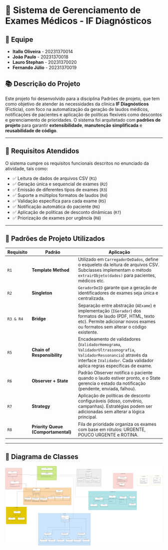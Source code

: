 # 🏥 Sistema de Gerenciamento de Exames Médicos - IF Diagnósticos

## 👥 Equipe

- **Itallo Oliveira** - 20231370014  
- **João Paulo** - 20231370018  
- **Lauro Stephan** - 20231370020  
- **Fernando Júlio** - 20231370019

## 📚 Descrição do Projeto

Este projeto foi desenvolvido para a disciplina Padrões de projeto, que tem como objetivo de atender às necessidades da clínica **IF Diagnósticos** (Fictícia), com foco na automatização da geração de laudos médicos, notificações de pacientes e aplicação de políticas flexíveis como descontos e gerenciamento de prioridades. O sistema foi arquitetado com **padrões de projeto** para garantir **extensibilidade**, **manutenção simplificada** e **reusabilidade de código**.

---

## 🎯 Requisitos Atendidos

O sistema cumpre os requisitos funcionais descritos no enunciado da atividade, tais como:

- ✅ Leitura de dados de arquivos CSV (`R1`)
- ✅ Geração única e sequencial de exames (`R2`)
- ✅ Emissão de diferentes tipos de exames (`R3`)
- ✅ Suporte a múltiplos formatos de laudos (`R4`)
- ✅ Validação específica para cada exame (`R5`)
- ✅ Notificação automática do paciente (`R6`)
- ✅ Aplicação de políticas de desconto dinâmicas (`R7`)
- ✅ Priorização de exames por urgência (`R8`)

---

## 🧩 Padrões de Projeto Utilizados

| Requisito | Padrão | Aplicação |
|----------|--------|-----------|
| `R1` | **Template Method** | Utilizado em `CarregadorDeDados`, define o esqueleto da leitura de arquivos CSV. Subclasses implementam o método `extrairObjeto(dados)` para pacientes, médicos etc. |
| `R2` | **Singleton** | `GeradorDeID` garante que a geração de identificadores de exames seja única e centralizada. |
| `R3 & R4` | **Bridge** | Separação entre abstração (`AExame`) e implementação (`IGerador`) dos formatos de laudo (PDF, HTML, texto etc). Permite adicionar novos exames ou formatos sem alterar o código existente. |
| `R5` | **Chain of Responsibility** | Encadeamento de validadores (`ValidadorHemograma`, `ValidadorUltrassonografia`, `ValidadorRessonancia`) através da interface `IValidador`. Cada validador aplica regras específicas de exame. |
| `R6` | **Observer + State** | Padrão Observer notifica o paciente quando o laudo estiver pronto, e o State gerencia o estado da notificação (pendente, enviada, falhou). |
| `R7` | **Strategy** | Aplicação de políticas de desconto configuráveis (idoso, convênio, campanhas). Estratégias podem ser adicionadas sem alterar a lógica principal. |
| `R8` | **Priority Queue (Comportamental)** | Fila de prioridade organiza os exames com base em rótulos: URGENTE, POUCO URGENTE e ROTINA. |

---

## 📌 Diagrama de Classes

![Diagrama de Classes](./sistema-clinica.svg)
